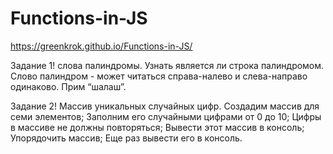 # Functions-in-JS
https://greenkrok.github.io/Functions-in-JS/

Задание 1! слова палиндромы.
Узнать является ли строка палиндромом.
Слово палиндром - может читаться справа-налево и слева-направо одинаково. Прим “шалаш”.

Задание 2! Массив уникальных случайных цифр.
Создадим массив для семи элементов;
Заполним его случайными цифрами от 0 до 10;
Цифры в массиве не должны повторяться;
Вывести этот массив в консоль;
Упорядочить массив;
Еще раз вывести его в консоль.
